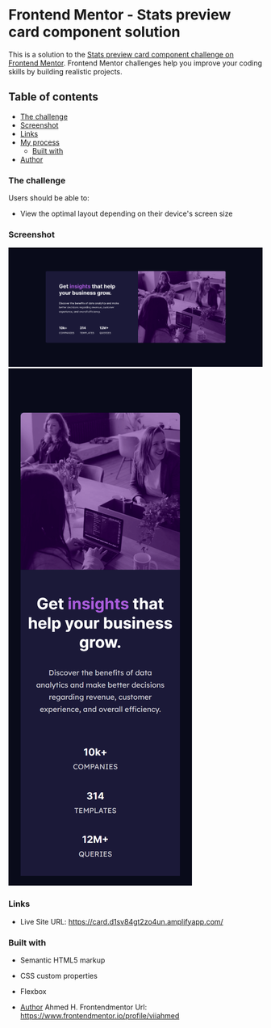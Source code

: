 # Frontend Mentor - Stats preview card component solution

This is a solution to the [Stats preview card component challenge on Frontend Mentor](https://www.frontendmentor.io/challenges/stats-preview-card-component-8JqbgoU62). Frontend Mentor challenges help you improve your coding skills by building realistic projects. 

## Table of contents

  - [The challenge](#the-challenge)
  - [Screenshot](#screenshot)
  - [Links](#links)
- [My process](#my-process)
  - [Built with](#built-with)
- [Author](#author)


### The challenge

Users should be able to:

- View the optimal layout depending on their device's screen size

### Screenshot

![](./design/screenshot-wide.png)
![](./design/screenshot-mobile.png)


### Links

- Live Site URL: https://card.d1sv84gt2zo4un.amplifyapp.com/


### Built with

- Semantic HTML5 markup
- CSS custom properties
- Flexbox

- [Author](#author)
Ahmed H.
Frontendmentor Url: https://www.frontendmentor.io/profile/viiahmed




